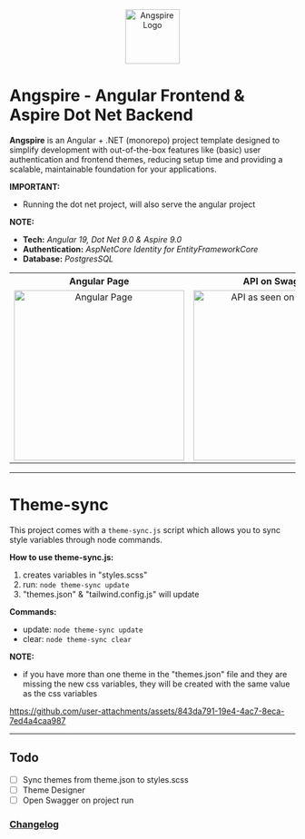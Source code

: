 <div align="center">
  <img src="https://github.com/user-attachments/assets/7845aef3-3c6d-4f82-adc9-c5b14bc2a096" alt="Angspire Logo" width="96">
</div>

# Angspire - Angular Frontend & Aspire Dot Net Backend
**Angspire** is an Angular + .NET (monorepo) project template designed to simplify development with out-of-the-box features like (basic) user authentication and frontend themes, reducing setup time and providing a scalable, maintainable foundation for your applications.

**IMPORTANT:**
- Running the dot net project, will also serve the angular project

**NOTE:**
- **Tech:** _Angular 19, Dot Net 9.0 & Aspire 9.0_
- **Authentication:** _AspNetCore Identity for EntityFrameworkCore_
- **Database:** _PostgresSQL_


<table align="center">
  <tr>
    <th>Angular Page</th>
    <th>API on Swagger</th>
    <th>Aspire Dashboard</th>
  </tr>
  <tr>
    <td align="center">
      <img src="https://github.com/user-attachments/assets/95f863b6-0c7d-42f3-81c9-471d626a3df7" alt="Angular Page" width="300">
    </td>
    <td align="center">
      <img src="https://github.com/user-attachments/assets/a4e93984-b774-4cae-b8fd-f84f728e3d24" alt="API as seen on Swagger" width="300">
    </td>
    <td align="center">
      <img src="https://github.com/user-attachments/assets/180e2000-c313-4daf-977b-9aa86648c872" alt="Aspire Dashboard" width="300">
    </td>
  </tr>
</table>

---

# Theme-sync
This project comes with a `theme-sync.js` script which allows you to sync style variables through node commands.

**How to use theme-sync.js:**
1. creates variables in "styles.scss"
2. run: `node theme-sync update`
3. "themes.json" & "tailwind.config.js" will update

**Commands:**
- update: `node theme-sync update`
- clear: `node theme-sync clear`

**NOTE:**
- if you have more than one theme in the "themes.json" file and they are missing the new css variables, they will be created with the same value as the css variables

https://github.com/user-attachments/assets/843da791-19e4-4ac7-8eca-7ed4a4caa987

---

## Todo
- [ ] Sync themes from theme.json to styles.scss
- [ ] Theme Designer
- [ ] Open Swagger on project run

### [Changelog](https://github.com/tbarracha/Angspire/blob/main/CHANGELOG.md)
